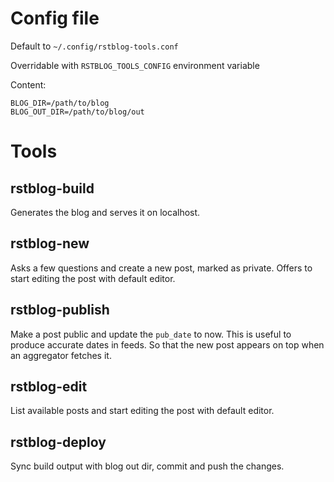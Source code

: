 # Config file

Default to `~/.config/rstblog-tools.conf`

Overridable with `RSTBLOG_TOOLS_CONFIG` environment variable

Content:

    BLOG_DIR=/path/to/blog
    BLOG_OUT_DIR=/path/to/blog/out


# Tools

## rstblog-build

Generates the blog and serves it on localhost.

## rstblog-new

Asks a few questions and create a new post, marked as private. Offers to start
editing the post with default editor.

## rstblog-publish

Make a post public and update the `pub_date` to now. This is useful to produce
accurate dates in feeds. So that the new post appears on top when an aggregator
fetches it.

## rstblog-edit

List available posts and start editing the post with default editor.

## rstblog-deploy

Sync build output with blog out dir, commit and push the changes.
